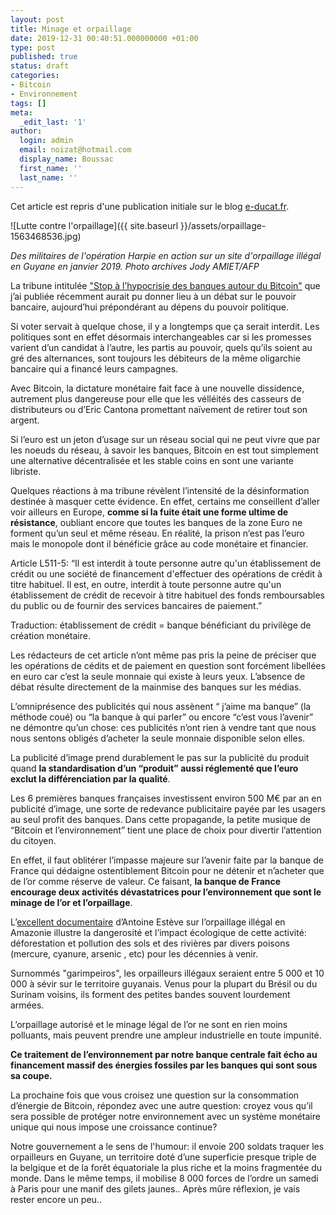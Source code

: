 ```yaml
---
layout: post
title: Minage et orpaillage
date: 2019-12-31 00:40:51.000000000 +01:00
type: post
published: true
status: draft
categories:
- Bitcoin
- Environnement
tags: []
meta:
  _edit_last: '1'
author:
  login: admin
  email: noizat@hotmail.com
  display_name: Boussac
  first_name: ''
  last_name: ''
---
```

Cet article est repris d'une publication initiale sur le blog [e-ducat.fr](https://e-ducat.fr).

![Lutte contre l'orpaillage]({{ site.baseurl }}/assets/orpaillage-1563468536.jpg)

_Des militaires de l'opération Harpie en action sur un site d'orpaillage illégal en Guyane en janvier 2019. Photo archives Jody AMIET/AFP_


La tribune intitulée ["Stop à l’hypocrisie des banques autour du Bitcoin"](https://www.maddyness.com/2019/12/10/tribune-banques-bitcoin/) que j’ai publiée récemment aurait pu donner lieu à un débat sur le pouvoir bancaire, aujourd’hui prépondérant  au dépens du pouvoir politique.

Si voter servait à quelque chose, il y a longtemps que ça serait interdit. 
Les politiques sont en effet désormais interchangeables car si les promesses varient d’un candidat à l’autre, les partis au pouvoir, quels qu’ils soient au gré des alternances, sont toujours les débiteurs de la même oligarchie bancaire qui a financé leurs campagnes.

Avec Bitcoin, la dictature monétaire fait face à une nouvelle dissidence, autrement plus dangereuse pour elle que les vélléités des casseurs de distributeurs ou d’Eric Cantona promettant naïvement de retirer tout son argent.

Si l’euro est un jeton d’usage sur un réseau social qui ne peut vivre que par les noeuds du réseau, à savoir les banques, Bitcoin en est tout simplement une alternative décentralisée et les stable coins en sont une variante libriste.

Quelques réactions à ma tribune révèlent l’intensité de la désinformation destinée à masquer cette évidence. 
En effet, certains me conseillent d’aller voir ailleurs en Europe, **comme si la fuite était une forme ultime de résistance**, oubliant encore que toutes les banques de la zone Euro ne forment qu’un seul et même réseau.
En réalité, la prison n’est pas l’euro mais le monopole dont il bénéficie grâce au code monétaire et financier.

Article L511-5:
“Il est interdit à toute personne autre qu'un établissement de crédit ou une société de financement d'effectuer des opérations de crédit à titre habituel.
Il est, en outre, interdit à toute personne autre qu'un établissement de crédit de recevoir à titre habituel des fonds remboursables du public ou de fournir des services bancaires de paiement.”

Traduction: établissement de crédit = banque bénéficiant du privilège de création monétaire.

Les rédacteurs de cet article n’ont même pas pris la peine de préciser que les opérations de cédits et de paiement en question sont forcément libellées en euro car c’est la seule monnaie qui existe à leurs yeux.
L’absence de débat résulte directement de la mainmise des banques sur les médias.

L’omniprésence des publicités qui nous assènent “ j’aime ma banque” (la méthode coué) ou “la banque à qui parler” ou encore “c’est vous l’avenir” ne démontre qu’un chose: ces publicités n’ont rien à vendre tant que nous nous sentons obligés d’acheter la seule monnaie disponible selon elles.

La publicité d’image prend durablement le pas sur la publicité du produit quand **la standardisation d’un “produit” aussi réglementé que l’euro exclut la différenciation par la qualité**.

Les 6 premières banques françaises investissent environ 500 M€ par an en publicité d’image, une sorte de redevance publicitaire payée par les usagers au seul profit des banques.
Dans cette propagande, la petite musique de “Bitcoin et l’environnement” tient une place de choix pour divertir l’attention du citoyen. 

En effet, il faut oblitérer l’impasse majeure sur l’avenir faite par la banque de France qui dédaigne ostentiblement Bitcoin pour ne détenir et n’acheter que de l’or comme réserve de valeur. 
Ce faisant, **la banque de France encourage deux activités dévastatrices pour l’environnement que sont le minage de l’or et l’orpaillage**.

L’[excellent documentaire](https://www.dailymotion.com/video/x7p5krp) d’Antoine Estève sur l’orpaillage illégal en Amazonie illustre la dangerosité et l’impact écologique de cette activité: déforestation et pollution des sols et des rivières par divers poisons (mercure, cyanure, arsenic , etc) pour les décennies à venir.

Surnommés "garimpeiros", les orpailleurs illégaux seraient entre 5 000 et 10 000 à sévir sur le territoire guyanais. Venus pour la plupart du Brésil ou du Surinam voisins, ils forment des petites bandes souvent lourdement armées.

L’orpaillage autorisé et le minage légal de l’or ne sont en rien moins polluants, mais peuvent prendre une ampleur industrielle en toute impunité.

**Ce traitement de l’environnement par notre banque centrale fait écho au financement massif des énergies fossiles par les banques qui sont sous sa coupe.**

La prochaine fois que vous croisez une question sur la consommation d’énergie de Bitcoin, répondez avec une autre question: croyez vous qu’il sera possible de protéger notre environnement avec un système monétaire unique qui nous impose une croissance continue?

Notre gouvernement a le sens de l'humour: il envoie 200 soldats traquer les orpailleurs en Guyane, un territoire doté d’une superficie presque triple de la belgique et de la forêt équatoriale la plus riche et la moins fragmentée du monde. Dans le même temps, il mobilise 8 000 forces de l’ordre un samedi à Paris pour une manif des gilets jaunes..
Après mûre réflexion, je vais rester encore un peu..